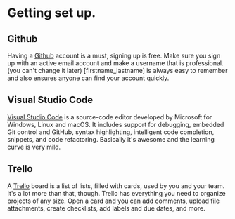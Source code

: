 # Getting set up.

## Github
Having a [Github](https://github.com/) account is a must, signing up is free. Make sure you sign up with an active email account and make a username that is professional. (you can't change it later) [firstname_lastname] is always easy to remember and also ensures anyone can find your account quickly. 

## Visual Studio Code
[Visual Studio Code](https://code.visualstudio.com/) is a source-code editor developed by Microsoft for Windows, Linux and macOS. It includes support for debugging, embedded Git control and GitHub, syntax highlighting, intelligent code completion, snippets, and code refactoring. Basically it's awesome and the learning curve is very mild. 


## Trello
A [Trello](https://trello.com/en-US/tour) board is a list of lists, filled with cards, used by you and your team. It's a lot more than that, though. Trello has everything you need to organize projects of any size. Open a card and you can add comments, upload file attachments, create checklists, add labels and due dates, and more.
